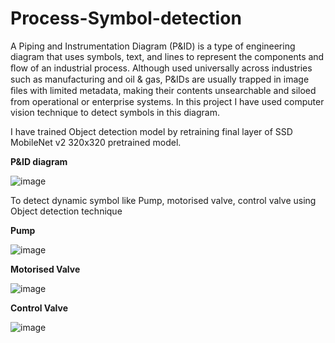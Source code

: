 # Process-Symbol-detection

A Piping and Instrumentation Diagram (P&ID) is a type of engineering diagram that uses symbols, text, and lines to represent the components and ﬂow of an industrial process. Although used universally across industries such as manufacturing and oil & gas, P&IDs are usually trapped in image ﬁles with limited metadata, making their contents unsearchable and siloed from operational or enterprise systems. In this project I have used computer vision technique to detect symbols in this diagram.

I have trained Object detection model by retraining final layer of SSD MobileNet v2 320x320 pretrained model.

**P&ID diagram**

![image](https://user-images.githubusercontent.com/49098763/125462171-8cec37ff-33ae-4041-8775-815b51075b66.png)

To detect dynamic symbol like Pump, motorised valve, control valve using Object detection technique

**Pump**

![image](https://user-images.githubusercontent.com/49098763/125462394-583ab407-c6f5-4f6c-a4fa-e677bf970ce1.png)

**Motorised Valve**

![image](https://user-images.githubusercontent.com/49098763/125462458-5d03307b-416b-4bff-af4c-abcb3e2e5cdb.png)

**Control Valve**

![image](https://user-images.githubusercontent.com/49098763/125462480-d3b3a2e7-f121-403b-9235-d8700c34e349.png)




